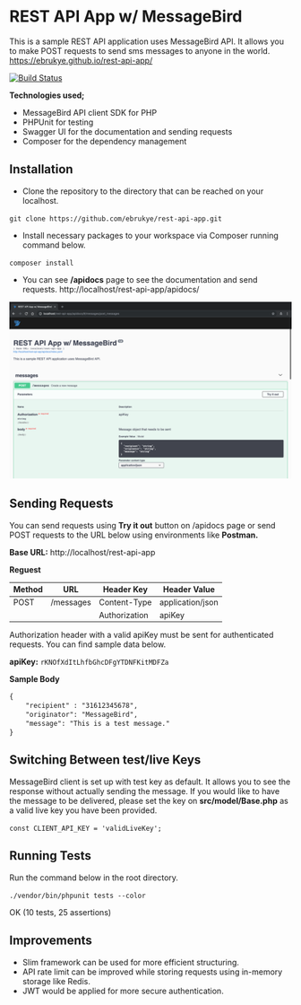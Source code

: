 # REST API App w/ MessageBird

This is a sample REST API application uses MessageBird API. It allows you to make POST requests to send sms messages to anyone in the world. https://ebrukye.github.io/rest-api-app/

[![Build Status](https://travis-ci.org/ebrukye/rest-api-app.svg?branch=master)](https://travis-ci.org/ebrukye/rest-api-app)

**Technologies used;**
- MessageBird API client SDK for PHP
- PHPUnit for testing
- Swagger UI for the documentation and sending requests
- Composer for the dependency management

## Installation
* Clone the repository to the directory that can be reached on your localhost.

`git clone https://github.com/ebrukye/rest-api-app.git`

* Install necessary packages to your workspace via Composer running command below.

`composer install`

* You can see **/apidocs** page to see the documentation and send requests.
http://localhost/rest-api-app/apidocs/

![Scheme](assets/screenshot.png)

## Sending Requests
You can send requests using **Try it out** button on /apidocs page or send POST requests to the URL below using environments like **Postman.**

**Base URL:**
http://localhost/rest-api-app

**Reguest**

| Method | URL       | Header Key    | Header Value     |
| -------|-----------|---------------|----------------- |
| POST   | /messages | Content-Type  | application/json |
|        |           | Authorization | apiKey

Authorization header with a valid apiKey must be sent for authenticated requests. You can find sample data below.

**apiKey:** `rKNOfXdItLhfbGhcDFgYTDNFKitMDFZa`

**Sample Body**

```
{
    "recipient" : "31612345678",
    "originator": "MessageBird",
    "message": "This is a test message."
}
```

## Switching Between test/live Keys
MessageBird client is set up with test key as default. It allows you to see the response without actually sending the message. If you would like to have the message to be delivered, please set the key on **src/model/Base.php** as a valid live key you have been provided.

`const CLIENT_API_KEY = 'validLiveKey';`

## Running Tests
Run the command below in the root directory.

`./vendor/bin/phpunit tests --color`

OK (10 tests, 25 assertions)

## Improvements
* Slim framework can be used for more efficient structuring.
* API rate limit can be improved while storing requests using in-memory storage like Redis.
* JWT would be applied for more secure authentication.